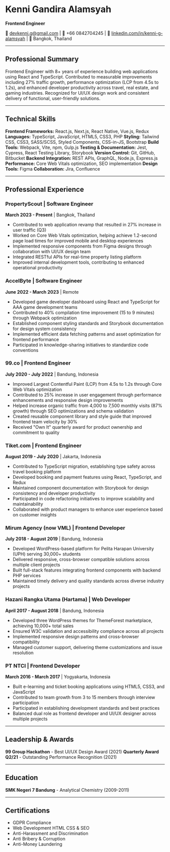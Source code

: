 # Kenni Gandira Alamsyah

**Frontend Engineer**

📧 devkenni.g@gmail.com | 📱 +66 0842704245 | 🔗 [linkedin.com/in/kenni-g-alamsyah](https://www.linkedin.com/in/kenni-g-alamsyah) | 📍 Bangkok, Thailand

---

## Professional Summary

Frontend Engineer with 8+ years of experience building web applications using React and TypeScript. Contributed to measurable improvements including 27% traffic growth, performance optimization (LCP from 4.5s to 1.2s), and enhanced developer productivity across travel, real estate, and gaming industries. Recognized for UI/UX design work and consistent delivery of functional, user-friendly solutions.

---

## Technical Skills

**Frontend Frameworks:** React.js, Next.js, React Native, Vue.js, Redux
**Languages:** TypeScript, JavaScript, HTML5, CSS3, PHP
**Styling:** Tailwind CSS, CSS3, SASS/SCSS, Styled Components, CSS-in-JS, Bootstrap
**Build Tools:** Webpack, Vite, npm, Gulp.js
**Testing & Documentation:** Jest, Cypress, React Testing Library, Storybook
**Version Control:** Git, GitHub, Bitbucket
**Backend Integration:** REST APIs, GraphQL, Node.js, Express.js
**Performance:** Core Web Vitals optimization, SEO implementation
**Design Tools:** Figma
**Collaboration:** Jira, Confluence

---

## Professional Experience

### PropertyScout | Software Engineer
**March 2023 - Present** | Bangkok, Thailand

- Contributed to web application revamp that resulted in 27% increase in user traffic (Q3)
- Worked on Core Web Vitals optimization, helping achieve 1.2-second page load times for improved mobile and desktop experiences
- Implemented responsive components from Figma designs through collaboration with UI/UX design team
- Integrated RESTful APIs for real-time property listing platform
- Improved internal development tools, contributing to enhanced operational productivity

### AccelByte | Software Engineer
**June 2022 - March 2023** | Remote

- Developed game developer dashboard using React and TypeScript for AAA game development teams
- Contributed to 40% compilation time improvement (15 to 9 minutes) through Webpack optimization
- Established component styling standards and Storybook documentation for design system consistency
- Implemented efficient data fetching patterns and asset optimization for frontend performance
- Participated in knowledge-sharing initiatives to standardize code conventions

### 99.co | Frontend Engineer
**July 2020 - July 2022** | Bandung, Indonesia

- Improved Largest Contentful Paint (LCP) from 4.5s to 1.2s through Core Web Vitals optimization
- Contributed to 25% increase in user engagement through performance enhancements and responsive design improvements
- Helped increase organic traffic from 4,000 to 7,500 monthly visits (87% growth) through SEO optimizations and schema validation
- Created reusable component library and style guide that improved frontend team velocity by 30%
- Received "Own It" quarterly award for product ownership and commitment to quality

### Tiket.com | Frontend Engineer
**August 2019 - July 2020** | Jakarta, Indonesia

- Contributed to TypeScript migration, establishing type safety across travel booking platform
- Developed booking and payment features using React, TypeScript, and Redux
- Maintained component documentation with Storybook for design consistency and developer productivity
- Participated in code refactoring initiatives to improve scalability and maintainability
- Collaborated with product managers to enhance user experience based on customer insights

### Mirum Agency (now VML) | Frontend Developer
**July 2018 - August 2019** | Bandung, Indonesia

- Developed WordPress-based platform for Pelita Harapan University (UPH) serving 30,000+ students
- Delivered responsive, cross-browser compatible solutions across multiple client projects
- Built full-stack features integrating frontend components with backend PHP services
- Maintained timely delivery and quality standards across diverse industry projects

### Hazani Rangka Utama (Hartama) | Web Developer
**April 2017 - August 2018** | Bandung, Indonesia

- Developed three WordPress themes for ThemeForest marketplace, achieving 10,000+ total sales
- Ensured W3C validation and accessibility compliance across all projects
- Implemented responsive design patterns and cross-browser compatibility
- Managed customer support, delivering theme customizations and issue resolution

### PT NTCI | Frontend Developer
**March 2016 - March 2017** | Yogyakarta, Indonesia

- Built e-learning and ticket booking applications using HTML5, CSS3, and JavaScript
- Contributed to team growth from 3 to 15 members through interview participation
- Participated in establishing development standards and best practices
- Balanced dual role as frontend developer and UI/UX designer across multiple projects

---

## Leadership & Awards

**99 Group Hackathon** - Best UI/UX Design Award (2021)
**Quarterly Award Q2/21** - Outstanding Performance Recognition (2021)

---

## Education

**SMK Negeri 7 Bandung** - Analytical Chemistry (2009-2011)

---

## Certifications

- GDPR Compliance
- Web Development HTML CSS & SEO
- Anti-Harassment and Discrimination
- Anti Bribery & Corruption
- Anti-Money Laundering
